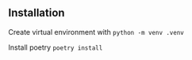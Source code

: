 ## Installation

Create virtual environment with 
`python -m venv .venv`

Install poetry `poetry install`
